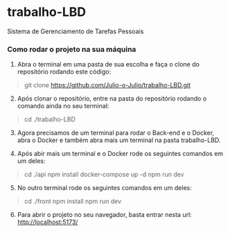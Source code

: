 # trabalho-LBD

Sistema de Gerenciamento de Tarefas Pessoais

### Como rodar o projeto na sua máquina

1. Abra o terminal em uma pasta de sua escolha e faça o clone do repositório rodando este código:

> git clone https://github.com/Julio-o-Julio/trabalho-LBD.git

2. Após clonar o repositório, entre na pasta do repositório rodando o comando ainda no seu terminal:

> cd ./trabalho-LBD

3. Agora precisamos de um terminal para rodar o Back-end e o Docker, abra o Docker e também abra mais um terminal na pasta trabalho-LBD.

4. Após abir mais um terminal e o Docker rode os seguintes comandos em um deles:

> cd ./api
> npm install
> docker-compose up -d
> npm run dev

5. No outro terminal rode os seguintes comandos em um deles:

> cd ./front
> npm install
> npm run dev

6. Para abrir o projeto no seu navegador, basta entrar nesta url: [http://localhost:5173/](http://localhost:5173/)
